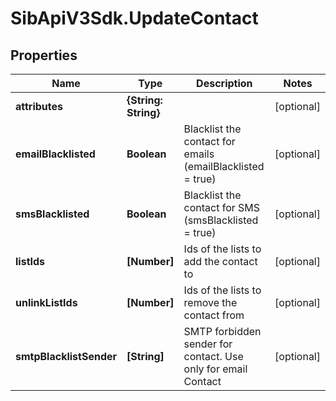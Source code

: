 # SibApiV3Sdk.UpdateContact

## Properties
Name | Type | Description | Notes
------------ | ------------- | ------------- | -------------
**attributes** | **{String: String}** |  | [optional] 
**emailBlacklisted** | **Boolean** | Blacklist the contact for emails (emailBlacklisted &#x3D; true) | [optional] 
**smsBlacklisted** | **Boolean** | Blacklist the contact for SMS (smsBlacklisted &#x3D; true) | [optional] 
**listIds** | **[Number]** | Ids of the lists to add the contact to | [optional] 
**unlinkListIds** | **[Number]** | Ids of the lists to remove the contact from | [optional] 
**smtpBlacklistSender** | **[String]** | SMTP forbidden sender for contact. Use only for email Contact | [optional] 


